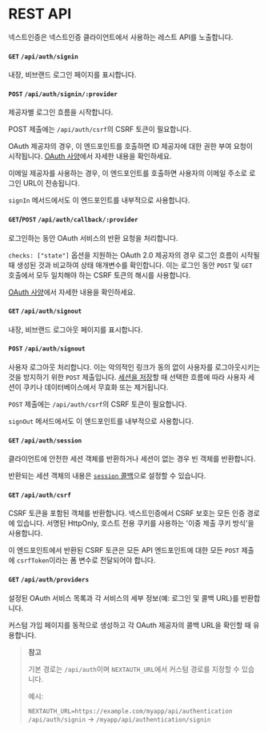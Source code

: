 # REST API

넥스트인증은 넥스트인증 클라이언트에서 사용하는 레스트 API를 노출합니다.

#### `GET` `/api/auth/signin`

내장, 비브랜드 로그인 페이지를 표시합니다.

#### `POST` `/api/auth/signin/:provider`

제공자별 로그인 흐름을 시작합니다.

POST 제출에는 `/api/auth/csrf`의 CSRF 토큰이 필요합니다.

OAuth 제공자의 경우, 이 엔드포인트를 호출하면 ID 제공자에 대한 권한 부여 요청이 시작됩니다. [OAuth 사양](https://datatracker.ietf.org/doc/html/rfc6749#section-4.1.1)에서 자세한 내용을 확인하세요.

이메일 제공자를 사용하는 경우, 이 엔드포인트를 호출하면 사용자의 이메일 주소로 로그인 URL이 전송됩니다.

`signIn` 메서드에서도 이 엔드포인트를 내부적으로 사용합니다.

#### `GET`/`POST` `/api/auth/callback/:provider`

로그인하는 동안 OAuth 서비스의 반환 요청을 처리합니다.

`checks: ["state"]` 옵션을 지원하는 OAuth 2.0 제공자의 경우 로그인 흐름이 시작될 때 생성된 것과 비교하여 상태 매개변수를 확인합니다. 이는 로그인 동안 `POST` 및 `GET` 호출에서 모두 일치해야 하는 CSRF 토큰의 해시를 사용합니다.

[OAuth 사양](https://datatracker.ietf.org/doc/html/rfc6749#section-4.1.2)에서 자세한 내용을 확인하세요.

#### `GET` `/api/auth/signout`

내장, 비브랜드 로그아웃 페이지를 표시합니다.

#### `POST` `/api/auth/signout`

사용자 로그아웃 처리합니다. 이는 악의적인 링크가 동의 없이 사용자를 로그아웃시키는 것을 방지하기 위한 `POST` 제출입니다. [세션을 저장](https://next-auth.js.org/configuration/options#session)할 때 선택한 흐름에 따라 사용자 세션이 쿠키나 데이터베이스에서 무효화 또는 제거됩니다.

`POST` 제출에는 `/api/auth/csrf`의 CSRF 토큰이 필요합니다.

`signOut` 메서드에서도 이 엔드포인트를 내부적으로 사용합니다.

#### `GET` `/api/auth/session`

클라이언트에 안전한 세션 객체를 반환하거나 세션이 없는 경우 빈 객체를 반환합니다.

반환되는 세션 객체의 내용은 [`session` 콜백](https://next-auth.js.org/configuration/callbacks#session-callback)으로 설정할 수 있습니다.

#### `GET` `/api/auth/csrf`

CSRF 토큰을 포함된 객체를 반환합니다. 넥스트인증에서 CSRF 보호는 모든 인증 경로에 있습니다. 서명된 HttpOnly, 호스트 전용 쿠키를 사용하는 '이중 제출 쿠키 방식'을 사용합니다.

이 엔드포인트에서 반환된 CSRF 토큰은 모든 API 엔드포인트에 대한 모든 `POST` 제출에 `csrfToken`이라는 폼 변수로 전달되어야 합니다.

#### `GET` `/api/auth/providers`

설정된 OAuth 서비스 목록과 각 서비스의 세부 정보(예: 로그인 및 콜백 URL)를 반환합니다.

커스텀 가입 페이지를 동적으로 생성하고 각 OAuth 제공자의 콜백 URL을 확인할 때 유용합니다.

> **참고**
>
> 기본 경로는 `/api/auth`이며 `NEXTAUTH_URL`에서 커스텀 경로를 지정할 수 있습니다.
>
> 예시:
>
> `NEXTAUTH_URL=https://example.com/myapp/api/authentication`
> `/api/auth/signin` → `/myapp/api/authentication/signin`